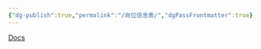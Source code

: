 ```yaml
---
{"dg-publish":true,"permalink":"/岗位信息表/","dgPassFrontmatter":true}
---
```



[Docs](https://tkp2elyahw.feishu.cn/share/base/view/shrcnQvCblWPxrqjz4HDzhyTnSb)

